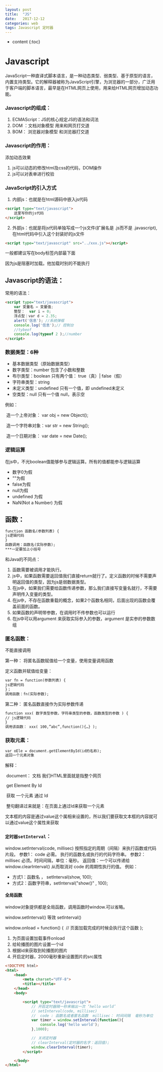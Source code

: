 ```yaml
---
layout: post
title:  "JS"
date:   2017-12-12
categories: web
tags: Javascript 定时器 
---
```


* content
{:toc}
# Javascript

JavaScript一种直译式脚本语言，是一种动态类型、弱类型、基于原型的语言，内置支持类型。它的解释器被称为JavaScript引擎，为浏览器的一部分，广泛用于客户端的脚本语言，最早是在HTML网页上使用，用来给HTML网页增加动态功能。

<!-- more -->

### Javascript的组成：

1. ECMAScript：JS的核心规定JS的语法和词法
2. DOM ：文档对象模型 用来和网页打交道
3. BOM： 浏览器对象模型 和浏览器打交道

### Javascript的作用：

添加动态效果

1. js可以动态的修改html及css的代码，DOM操作
2. js可以对表单进行校验

### JavaScript的引入方式

1.  内部js：也就是在html源码中嵌入js代码

```html
<script type="text/javascript">
	这里写你的js代码
</script>
```

2. 外部js：也就是将js代码单独写成一个js文件(扩展名是 .js而不是 .javascript),在html代码中引入这个封装好的js文件

```html
<script type="text/javascript" src="../xxx.js"></script>
```

一般都建议写在body标签内部最下面

因为js是阻塞时加载。他加载时别的不能执行

## Javascript的语法：

常用的语法：

```html
<script type="text/javascript">
	var 变量名 = 变量值;
	整型：  var i = 0;
	浮点型：var d = 2.35;
  	alert('信息'); //系统弹框
	console.log('信息');// 控制台
  	//tybeof
    console.log(typeof 2 );//number  
</script>
```

### 数据类型：6种

* 基本数据类型（原始数据类型）
* 数字类型：number       包含了小数和整数
* 布尔类型：boolean       只有两个值： true（真）| false（假）
* 字符串类型：string
* 未定义类型：undefined   只有一个值，即 undefined未定义
* 空类型：null             只有一个值 null，表示空

例如：

​	造一个上帝对象：  var obj = new Object();

​	造一个字符串对象：var str = new String();

​	造一个日期对象：  var date = new Date();



### 逻辑运算

在js中，不光boolean值能够参与逻辑运算。所有的值都能参与逻辑运算

* 数字0为假
* ""为假
* false为假
* null为假
* undefined  为假
* NaN(Not a Number) 为假

## 函数：

```html
function 函数名(参数列表) {
js逻辑代码
}
函数调用：函数名(实际参数);
***一定要加上小括号
```

和Java的不同点：

1. 函数需要被调用才能执行。
2. js中，如果函数需要返回值我们直接return就行了。定义函数的时候不需要声明返回值的类型，因为js是弱数据类型。
3. 在js中，如果我们需要给函数传递参数，那么我们直接写变量名就行，不需要声明传入变量的类型。
4. 在js中，不存在函数重载的概念，如果2个函数名相同，后面出现的函数会覆盖前面的函数。
5. 如果函数的声明带参数，在调用时不传参数也可以运行
6. 在js中可以用argument 来获取实际参入的参数，argument 是实参的参数数组



### 匿名函数：

不能直接调用

第一种： 将匿名函数赋值给一个变量，使用变量调用函数

定义函数并赋值给变量：

```html
var fn = function(参数列表) {
js逻辑代码
}；
调用函数：fn(实际参数);
```

第二种： 匿名函数直接作为实际参数传递

```html
function xxx( 数字类型参数，字符串类型的参数，函数类型的参数 ) {
// js逻辑代码
}
调用该函数： xxx( 100,”abc”,function(){…} );
```

### 获取元素：

```html
var oEle = document.getElementById(id的名称);
返回一个元素对象
```

解释：

​	document： 文档 我们HTML里面就是指整个网页

​	get    Element   By   Id

​	获取   一个元素   通过  Id  

​	整句翻译过来就是：在页面上通过Id来获取一个元素

​	文本框的内容是通过value这个属相来设置的，所以我们要获取文本框的内容就可以通过value这个属性来获取

### `定时器setInterval`：

window.setInterval(code, millisec) 按照指定的周期（间隔）来执行函数或代码片段。
参数1： code 必需。  执行的函数名或执行的代码字符串。 
参数2： millisec 必须。时间间隔，单位：毫秒。
返回值：一个可以传递给 window.clearInterval() 从而取消对 code 的周期性执行的值。
例如：

* 方式1：函数名 ， 	setInterval(show, 100);  
* 方式2：函数字符串，setInterval("show()" , 100);

#### 全局函数

window对象提供都是全局函数，调用函数时window.可以省略。

window.setInterval() 等效 setInterval()

window.onload = function() {
​	// 页面加载完成的时候会执行这个函数
};

1.  为页面设置加载事件onload
2.  给轮播图的图片设置一个id
3.  根据id来获取到轮播图的图片
4.  开启定时器，2000毫秒重新设置图片的src属性

```html
<!DOCTYPE html>
<html>
	<head>
		<meta charset="UTF-8">
		<title></title>
	</head>
	<body>

		<script type="text/javascript">
			// 开启定时器隔一秒来输出一次 ‘hello world’
			// setInterval(code, millisec)
			//  code : 函数名或者匿名函数  millisec： 时间间隔  毫秒为单位
			var timer = window.setInterval(function(){
				console.log('hello world');
			},1000);

			// 关闭定时器
			// clearInterval(定时器的名字：返回值);
			window.clearInterval(timer);
		</script>

	</body>
</html>
```



